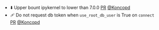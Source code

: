 - ⬇️ Upper bount ipykernel to lower than 7.0.0 [PR](https://github.com/laminlabs/lamindb/pull/3163) [@Koncopd](https://github.com/Koncopd)
- 🩹 Do not request db token when `use_root_db_user` is True on `connect` [PR](https://github.com/laminlabs/lamindb-setup/pull/1165) [@Koncopd](https://github.com/Koncopd)
